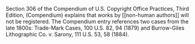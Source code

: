 Section 306 of the Compendium of U.S. Copyright Office Practices, Third Edition, (Compendium) explains that works by [[non-human authors]] will not be registered. The Compendium entry references two cases from the late 1800s: Trade-Mark Cases, 100 U.S. 82, 94 (1879) and Burrow-Giles Lithographic Co. v. Sarony, 111 U.S. 53, 58 (1884). 
